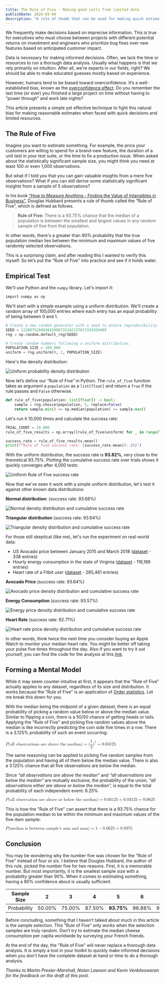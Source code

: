 ```yaml
---
title: The Rule of Five - Making good calls from limited data
publishDate: 2024-03-04
description: "A rule of thumb that can be used for making quick estimations when data is limited."
---
```


We frequently make decisions based on imprecise information. This is true for executives who must choose between projects with different potential returns on investment and engineers who prioritize bug fixes over new features based on anticipated customer impact.

Data is necessary for making informed decisions. Often, we lack the time or resources to run a thorough data analysis. Usually what happens is that we rely primarily on intuition. After all, we're experts in our fields, right? We should be able to make educated guesses mostly based on experience.

However, humans tend to be biased toward overconfidence. It’s a well-established bias, known as the [overconfidence effect](https://en.wikipedia.org/wiki/Overconfidence_effect). Do you remember the last time (or ever) you finished a large project on time without having to “power through” and work late nights?

This article presents a simple yet effective technique to fight this natural bias for making reasonable estimates when faced with quick decisions and limited resources.

## The Rule of Five

Imagine you want to estimate something. For example, the price your customers are willing to spend for a brand-new feature, the duration of a unit test in your test suite, or the time to fix a production issue. When asked about the statistically significant sample size, you might think you need at least 100 or even 1,000 observations.

But what if I told you that you can gain valuable insights from a mere five observations? What if you can still derive some statistically significant insights from a sample of 5 observations?

In his book [“How to Measure Anything - Finding the Value of Intangibles in Business”](https://hubbardresearch.com/publications/how-to-measure-anything-book/), Douglas Hubbard presents a rule of thumb called the “Rule of Five”, which is defined as follows.

> **Rule of Five:** There is a 93.75% chance that the median of a population is between the smallest and largest values in any random sample of five from that population.

In other words, there's a greater than 90% probability that the true population median lies between the minimum and maximum values of five randomly selected observations.

This is a surprising claim, and after reading this I wanted to verify this myself. So let’s put the “Rule of Five” into practice and see if it holds water.

## Empirical Test

We'll use Python and the `numpy` library. Let's import it:

```bash
import numpy as np
```

We'll start with a simple example using a uniform distribution. We'll create a random array of 100,000 entries where each entry has an equal probability of being between 0 and 1.

```py
# Create a new random generator with a seed to ensure reproducibility.
SEED = 122807528403841006732342137672332424409
rng = np.random.default_rng(SEED)

# Create random numbers following a uniform distribution.
POPULATION_SIZE = 100_000
uniform = rng.uniform(0, 1, POPULATION_SIZE)
```

Here's the density distribution:

![Uniform probability density distribution](./uniform_density.png)

Now let’s define our “Rule of Five” in Python. The `rule_of_five` function takes as argument a `population` as a `list[float]` and return a `True` if the rule passes and `False` otherwise.

```py
def rule_of_five(population: list[float]) -> bool:
    sample = rng.choice(population, 5, replace=False)
    return sample.min() <= np.median(population) <= sample.max()
```

Let's run it 10,000 times and calculate the success rate:

```py
TRIAL_COUNT = 10_000
rule_of_five_results = np.array([rule_of_five(uniform) for _ in range(TRIAL_COUNT)])

success_rate = rule_of_five_results.mean()
print(f"Rule of five success rate: {success_rate.mean():.2%}")
```

With the uniform distribution, the success rate is **93.82%**, very close to the theoretical 93.75%. Plotting the cumulative success rate over trials shows it quickly converges after 4,000 tests:

![Uniform Rule of Five success rate](./uniform_success-rate.png)

Now that we've seen it work with a simple uniform distribution, let's test it against other known data distributions:

**Normal distribution:** (success rate: 93.68%)

![Normal density distribution and cumulative success rate](./normal.png)

**Triangular distribution** (success rate: 93.64%)

![Triangular density distribution and cumulative success rate](./triangular.png)

For those still skeptical (like me), let's run the experiment on real-world data:

- US Avocado price between January 2015 and March 2018 ([dataset](https://www.kaggle.com/datasets/neuromusic/avocado-prices) - 338 entries)
- Hourly energy consumption in the state of Virginia ([dataset](https://www.kaggle.com/datasets/robikscube/hourly-energy-consumption) - 116,189 entries)
- Heart rate of a Fitbit user ([dataset](https://www.kaggle.com/datasets/arashnic/fitbit) - 285,461 entries)

**Avocado Price** (success rate: 93.64%)

![Avocado price density distribution and cumulative success rate](./avocado.png)

**Energy Consumption** (success rate: 93.57%)

![Energy price density distribution and cumulative success rate](./energy.png)

**Heart Rate** (success rate: 92.71%)

![Heart rate price density distribution and cumulative success rate](./heart-rate.png)

In other words, think twice the next time you consider buying an Apple Watch to monitor your median heart rate. You might be better off taking your pulse five times throughout the day. Also if you want to try it out yourself, you can find the code for the analysis at this [link](https://github.com/pmdartus/rule-of-five).

## Forming a Mental Model

While it may seem counter-intuitive at first, it appears that the "Rule of Five" actually applies to any dataset, regardless of its size and distribution. It works because the "Rule of Five" is an application of [Order statistics](https://en.wikipedia.org/wiki/Order_statistic). Let me break this down for you.

With the median being the midpoint of a given dataset, there is an equal probability of picking a random value below or above the median value. Similar to flipping a coin, there is a 50/50 chance of getting heads or tails. Applying the "Rule of Five" and picking five random values above the median is like incorrectly predicting the coin side five times in a row. There is a 3.125% probability of such an event occurring:

<!-- Converted using: https://temml.org/ -->
<!-- P(\text{all observations are above the median}) = (\dfrac{1}{2})^5 = 0.03125 -->
<math class="overflow-wrapper">
  <mrow>
    <mi>P</mi>
    <mo form="prefix" stretchy="false">(</mo>
    <mtext>all observations are above the median</mtext>
    <mo form="postfix" stretchy="false">)</mo>
    <mo>=</mo>
    <mo form="prefix" stretchy="false">(</mo>
    <mstyle displaystyle="true" scriptlevel="0">
      <mfrac>
        <mn>1</mn>
        <mn>2</mn>
      </mfrac>
    </mstyle>
    <msup>
      <mo form="postfix" stretchy="false">)</mo>
      <mn>5</mn>
    </msup>
    <mo>=</mo>
    <mn>0.03125</mn>
  </mrow>
</math>

The same reasoning can be applied to picking five random samples from the population and having all of them below the median value. There is also a 3.125% chance that all five observations are below the median.

Since _“all observations are *above* the median”_ and _“all observations are *below* the median”_ are mutually exclusive, the probability of the union, _“all observations either are *above or below* the median”,_ is equal to the total probability of each independent event: 6.25%

<!-- P(\text{all observation are above or below the median}) = 0.03125 + 0.03125 = 0.0625 -->
<math class="overflow-wrapper">
  <mrow>
    <mi>P</mi>
    <mo form="prefix" stretchy="false">(</mo>
    <mtext>all observation are above or below the median</mtext>
    <mo form="postfix" stretchy="false">)</mo>
    <mo>=</mo>
    <mn>0.03125</mn>
    <mo>+</mo>
    <mn>0.03125</mn>
    <mo>=</mo>
    <mn>0.0625</mn>
  </mrow>
</math>

This is how the "Rule of Five" can assert that there is a 93.75% chance for the population median to be within the minimum and maximum values of the five-item sample:

<!-- P(\text{median is between sample's min and max}) = 1 - 0.0625 = 0.9375 -->
<math class="overflow-wrapper">
  <mrow>
    <mi>P</mi>
    <mo form="prefix" stretchy="false">(</mo>
    <mtext>median is between sample’s min and max</mtext>
    <mo form="postfix" stretchy="false">)</mo>
    <mo>=</mo>
    <mn>1</mn>
    <mo>−</mo>
    <mn>0.0625</mn>
    <mo>=</mo>
    <mn>0.9375</mn>
  </mrow>
</math>

## Conclusion

You may be wondering why the number five was chosen for the "Rule of Five" instead of four or six. I believe that Douglas Hubbard, the author of this rule, picked the number five for two reasons. First, it is a memorable number. But most importantly, it is the smallest sample size with a probability greater than 90%. When it comes to estimating something, having a 90% confidence about is usually sufficient.

<div class="overflow-wrapper">

| Sample Size |   2    |   3    |   4    |   **5**    |   6    |   7    |   8    |
| :---------: | :----: | :----: | :----: | :--------: | :----: | :----: | :----: |
| Probability | 50.00% | 75.00% | 87.50% | **93.75%** | 96.88% | 98.44% | 99.22% |

</div>

Before concluding, something that I haven’t talked about much in this article is the sample selection. This “Rule of Five” only works when the selection samples are truly random. Don’t try to estimate the median cheese consumption per capita worldwide by surveying your French friends.

At the end of the day, the "Rule of Five" will never replace a thorough data analysis. It is simply a tool in your toolkit to quickly make informed decisions when you don't have the complete dataset at hand or time to do a thorough analysis.

_Thanks to Martin Presler-Marshall, Nolan Lawson and Kevin Venkiteswaran for the feedback on the draft of this post._
